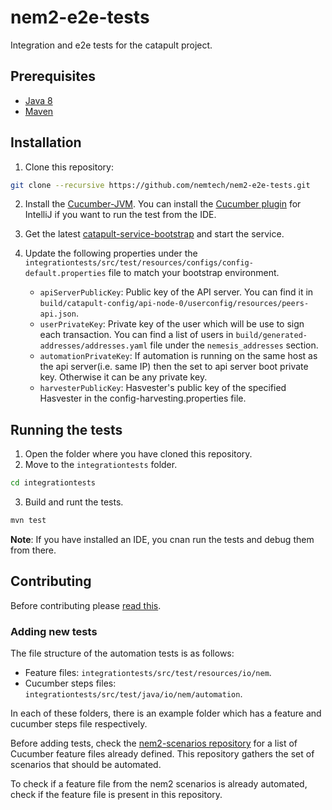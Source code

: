 # nem2-e2e-tests

Integration and e2e tests for the catapult project.

## Prerequisites

* [Java 8](https://docs.oracle.com/javase/8/docs/technotes/guides/install/install_overview.html)
* [Maven](https://maven.apache.org/install.html)

## Installation

1. Clone this repository:

```bash
git clone --recursive https://github.com/nemtech/nem2-e2e-tests.git
```

2. Install the [Cucumber-JVM](https://docs.cucumber.io/installation/java/). You can install the [Cucumber plugin](https://plugins.jetbrains.com/plugin/7212-cucumber-for-java) for IntelliJ if you want to run the test from the IDE.

3. Get the latest [catapult-service-bootstrap](https://github.com/tech-bureau/catapult-service-bootstrap) and start the service.

4. Update the following properties under the ``integrationtests/src/test/resources/configs/config-default.properties`` file to match your bootstrap environment.
    - ``apiServerPublicKey``: Public key of the API server. You can find it in ``build/catapult-config/api-node-0/userconfig/resources/peers-api.json``.
    - ``userPrivateKey``: Private key of the user which will be use to sign each transaction. You can find a list of users in ``build/generated-addresses/addresses.yaml`` file under the ``nemesis_addresses`` section.
    - ``automationPrivateKey``: If automation is running on the same host as the api server(i.e. same IP) then the set to api server boot private key.  Otherwise it can be any private key.
	- ``harvesterPublicKey``: Hasvester's public key of the specified Hasvester in the config-harvesting.properties file.


## Running the tests

1. Open the folder where you have cloned this repository.
2. Move to the ``integrationtests`` folder.

```bash
cd integrationtests
```

3) Build and runt the tests.

```bash
mvn test
```

**Note**: If you have installed an IDE, you cnan run the tests and debug them from there.

## Contributing

Before contributing please [read this](CONTRIBUTING.md).

### Adding new tests

The file structure of the automation tests is as follows:

* Feature files: ``integrationtests/src/test/resources/io/nem``.
* Cucumber steps files: ``integrationtests/src/test/java/io/nem/automation``.

In each of these folders, there is an example folder which has a feature and cucumber steps file respectively.
  
Before adding tests, check the [nem2-scenarios repository](https://github.com/nemtech/nem2-scenarios) for a list of Cucumber feature files already defined. This repository gathers the set of scenarios that should be automated.

To check if a feature file from the nem2 scenarios is already automated, check if the feature file is present in this repository.